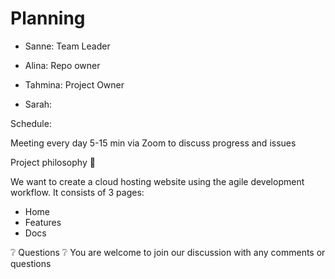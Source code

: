 # Planning

- Sanne: Team Leader

- Alina: Repo owner

- Tahmina: Project Owner

- Sarah:

Schedule:

Meeting every day 5-15 min via Zoom to discuss progress and issues

Project philosophy 🧐

We want to create a cloud hosting website using the agile development workflow.
It consists of 3 pages:

- Home
- Features
- Docs

❔ Questions ❔ You are welcome to join our discussion with any comments or questions
